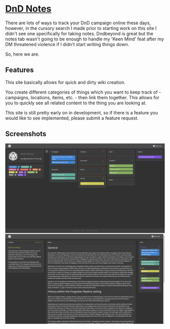 # [DnD Notes](https://thawing-fjord-31293.herokuapp.com/)
There are lots of ways to track your DnD campaign online these days, however, in the cursory search I made prior to starting work on this site I didn't see one specifically for taking notes. Dndbeyond is great but the notes tab wasn't going to be enough to handle my 'Keen Mind' feat after my DM threatened violence if I didn't start writing things down.

So, here we are.

## Features
This site basically allows for quick and dirty wiki creation.

You create different categories of things which you want to keep track of - campaigns, locations, items, etc. - then link them together. This allows for you to quickly see all related content to the thing you are looking at.

This site is still pretty early on in development, so if there is a feature you would like to see implemented, please submit a feature request.

## Screenshots
![Home Page](https://raw.githubusercontent.com/landrevj/dndnotes/master/app/assets/images/screenshot-1.png)
![Example Page](https://raw.githubusercontent.com/landrevj/dndnotes/master/app/assets/images/screenshot-2.png)
